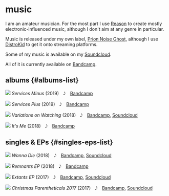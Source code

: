 

# music

I am an amateur musician. For the most part I use [Reason](https://www.reasonstudios.com/en/reason) to create mostly electronic-influenced music, although I don't aim at any genre in particular.

Music is released under my own label, [Prion Noise Ghost](http://png.st), although I use [DistroKid](https://distrokid.com/) to get it onto streaming platforms.


Some of my music is available on my [Soundcloud]().


All of it is currently available on [Bandcamp](https://etdr.bandcamp.com/).


## albums {#albums-list}

![](/img/yield/music/services-minus.jpg)
*Services Minus* (2019)&emsp;𝅘𝅥𝅮&emsp;[Bandcamp](https://etdr.bandcamp.com/album/services-minus)
  
![](/img/yield/music/services-plus.jpg)
*Services Plus* (2019)&emsp;𝅘𝅥𝅮&emsp;[Bandcamp](https://etdr.bandcamp.com/album/services-plus)
  
![](/img/yield/music/variations-on-watching.jpg) 
*Variations on Watching* (2018)&emsp;𝅘𝅥𝅮&emsp;[Bandcamp](https://etdr.bandcamp.com/album/variations-on-watching), [Soundcloud](https://soundcloud.com/dteli/sets/variations-on-watching)
  
![](/img/yield/music/its-me.jpg)
*It's Me* (2018)&emsp;𝅘𝅥𝅮&emsp;[Bandcamp](https://etdr.bandcamp.com/album/its-me)


## singles & EPs {#singles-eps-list}

![](/img/yield/music/wanna-die.jpg) 
*Wanna Die* (2018)&emsp;𝅘𝅥𝅮&emsp;[Bandcamp](https://etdr.bandcamp.com/album/wanna-die), [Soundcloud](https://soundcloud.com/dteli/sets/wanna-die)
  
![](/img/yield/music/remnants-ep.jpg)
*Remnants EP* (2018)&emsp;𝅘𝅥𝅮&emsp;[Bandcamp](https://etdr.bandcamp.com/album/remnants-ep)
  
![](/img/yield/music/extants-ep.jpg)
*Extants EP* (2017)&emsp;𝅘𝅥𝅮&emsp;[Bandcamp](https://etdr.bandcamp.com/album/extants-ep), [Soundcloud](https://soundcloud.com/dteli/sets/extants-ep)
  
![](/img/yield/music/christmas-parentheticals-2017.jpg)
*Christmas Parentheticals 2017* (2017)&emsp;𝅘𝅥𝅮&emsp;[Bandcamp](https://etdr.bandcamp.com/album/christmas-parentheticals-2017), [Soundcloud](https://soundcloud.com/dteli/sets/christmas-parentheticals-2017)
